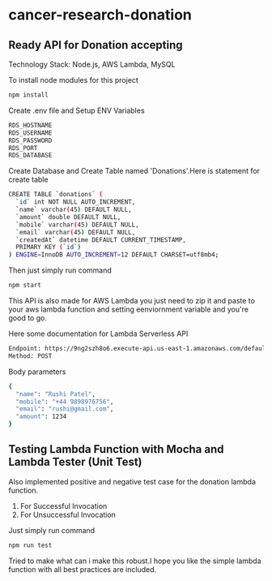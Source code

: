 # cancer-research-donation

## Ready API for Donation accepting 
Technology Stack: Node.js, AWS Lambda, MySQL

To install node modules for this project

```bash
npm install
```

Create .env file and Setup ENV Variables

```bash
RDS_HOSTNAME
RDS_USERNAME
RDS_PASSWORD
RDS_PORT
RDS_DATABASE
```

Create Database and Create Table named 'Donations'.Here is statement for create table

```bash
CREATE TABLE `donations` (
  `id` int NOT NULL AUTO_INCREMENT,
  `name` varchar(45) DEFAULT NULL,
  `amount` double DEFAULT NULL,
  `mobile` varchar(45) DEFAULT NULL,
  `email` varchar(45) DEFAULT NULL,
  `createdAt` datetime DEFAULT CURRENT_TIMESTAMP,
  PRIMARY KEY (`id`)
) ENGINE=InnoDB AUTO_INCREMENT=12 DEFAULT CHARSET=utf8mb4;
```

Then just simply run command

```bash
npm start
```

This API is also made for AWS Lambda you just need to zip it and paste to your aws lambda function and setting eenviornment variable and you're good to go.

Here some documentation for Lambda Serverless API


```bash
Endpoint: https://9ng2szh8o6.execute-api.us-east-1.amazonaws.com/default/donation-demo?Version=2016-11-15
Method: POST
```
Body parameters 

```bash
{
  "name": "Rushi Patel",
  "mobile": "+44 9898976756",
  "email": "rushi@gmail.com",
  "amount": 1234
}
```
## Testing Lambda Function with Mocha and Lambda Tester (Unit Test)

Also implemented positive and negative test case for the donation lambda function.
1. For Successful Invocation
2. For Unsuccessful Invocation

Just simply run command
```bash
npm run test
```

Tried to make what can i make this robust.I hope you like the simple lambda function with all best practices are included.
